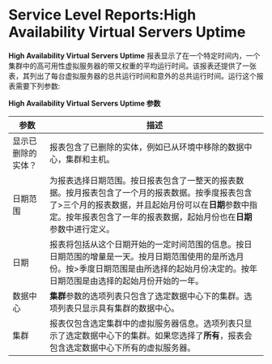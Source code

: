 # Service Level Reports:High Availability Virtual Servers Uptime

**High Availability Virtual Servers Uptime** 报表显示了在一个特定时间内，一个集群中的高可用性虚拟服务器的带又权重的平均运行时间。该报表还提供了一张表，其列出了每台虚拟服务器的总共运行时间和意外的总共运行时间。运行这个报表需要下列参数:

**High Availability Virtual Servers Uptime 参数**

| **参数** | **描述** |
| -------- | -------- |
| 显示已删除的实体？ | 报表包含了已删除的实体，例如已从环境中移除的数据中心，集群和主机。 |
| 日期范围 | 为报表选择日期范围。按日报表包含了一整天的报表数据。按月报表包含了一个月的报表数据。按季度报表包含了>三个月的报表数据，并且起始月份可以在**日期**参数中指定。按年报表包含了一年的报表数据，起始月份也在**日期**参数中进行定义。 |
| 日期 | 报表将包括从这个日期开始的一定时间范围的信息。按日日期范围的增量是一天。按月日期范围使用的是所选月份。按>季度日期范围是由所选择的起始月份决定的。按年日期范围是由选择的起始月份开始的一年。 |
| 数据中心 | **集群**参数的选项列表只包含了选定数据中心下的集群。选项列表只显示具有集群的数据中心。 |
| 集群 | 报表仅包含选定集群中的虚拟服务器信息。选项列表只显示了选定数据中心下的集群。如果您选择了**所有**，报表会包含选定数据中心下所有的虚拟服务器。 |

